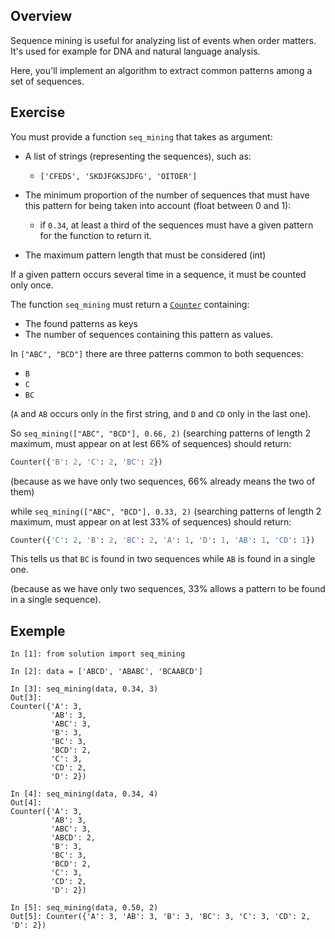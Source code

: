 ## Overview

Sequence mining is useful for analyzing list of events when order matters. It's used for example for DNA and natural language analysis.

Here, you'll implement an algorithm to extract common patterns among a set of sequences.


## Exercise

You must provide a function `seq_mining` that takes as argument:

+ A list of strings (representing the sequences), such as:
    - `['CFEDS', 'SKDJFGKSJDFG', 'OITOER']`

+ The minimum proportion of the number of sequences that must have this pattern for being taken into account (float between 0 and 1):
    - if `0.34`, at least a third of the sequences must have a given pattern for the function to return it.

+ The maximum pattern length that must be considered (int)

If a given pattern occurs several time in a sequence, it must be counted only once.

The function `seq_mining` must return a
[`Counter`](https://docs.python.org/3/library/collections.html#collections.Counter)
containing:

- The found patterns as keys
- The number of sequences containing this pattern as values.

In `["ABC", "BCD"]` there are three patterns common to both sequences:

- `B`
- `C`
- `BC`

(`A` and `AB` occurs only in the first string, and `D` and `CD` only
in the last one).


So `seq_mining(["ABC", "BCD"], 0.66, 2)` (searching patterns of length
2 maximum, must appear on at lest 66% of sequences) should return:

```python
Counter({'B': 2, 'C': 2, 'BC': 2})
```

(because as we have only two sequences, 66% already means the two of them)

while `seq_mining(["ABC", "BCD"], 0.33, 2)` (searching patterns of length
2 maximum, must appear on at lest 33% of sequences) should return:

```python
Counter({'C': 2, 'B': 2, 'BC': 2, 'A': 1, 'D': 1, 'AB': 1, 'CD': 1})
```

This tells us that `BC` is found in two sequences while `AB` is found
in a single one.

(because as we have only two sequences, 33% allows a pattern to be
found in a single sequence).


## Exemple

```ipython
In [1]: from solution import seq_mining

In [2]: data = ['ABCD', 'ABABC', 'BCAABCD']

In [3]: seq_mining(data, 0.34, 3)
Out[3]:
Counter({'A': 3,
         'AB': 3,
         'ABC': 3,
         'B': 3,
         'BC': 3,
         'BCD': 2,
         'C': 3,
         'CD': 2,
         'D': 2})

In [4]: seq_mining(data, 0.34, 4)
Out[4]:
Counter({'A': 3,
         'AB': 3,
         'ABC': 3,
         'ABCD': 2,
         'B': 3,
         'BC': 3,
         'BCD': 2,
         'C': 3,
         'CD': 2,
         'D': 2})

In [5]: seq_mining(data, 0.50, 2)
Out[5]: Counter({'A': 3, 'AB': 3, 'B': 3, 'BC': 3, 'C': 3, 'CD': 2, 'D': 2})
```
